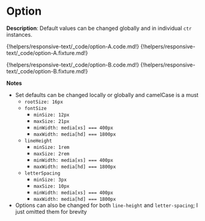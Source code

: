 # Option

__Description__: Default values can be changed globally and in individual `ctr` instances.

{!helpers/responsive-text/_code/option-A.code.md!}
{!helpers/responsive-text/_code/option-A.fixture.md!}

{!helpers/responsive-text/_code/option-B.code.md!}
{!helpers/responsive-text/_code/option-B.fixture.md!}

__Notes__

+ Set defaults can be changed locally or globally and camelCase is a must
    * `rootSize: 16px`
    * `fontSize`
        - `minSize: 12px`
        - `maxSize: 21px`
        - `minWidth: media[xs] === 400px`
        - `maxWidth: media[hd] === 1800px`
    * `lineHeight`
        - `minSize: 1rem`
        - `maxSize: 2rem`
        - `minWidth: media[xs] === 400px`
        - `maxWidth: media[hd] === 1800px`
    * `letterSpacing`
        - `minSize: 3px`
        - `maxSize: 10px`
        - `minWidth: media[xs] === 400px`
        - `maxWidth: media[hd] === 1800px`
+ Options can also be changed for both `line-height` and `letter-spacing`; I just omitted them for brevity

<div class="cf"></div>
<div class="end-last"></div>

